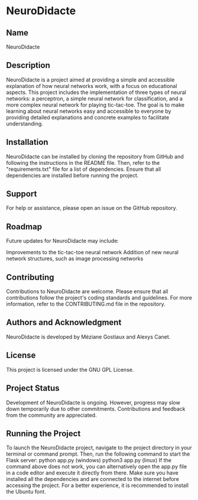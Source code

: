 # NeuroDidacte

## Name

NeuroDidacte

## Description

NeuroDidacte is a project aimed at providing a simple and accessible explanation of how neural networks work, with a focus on
educational aspects. This project includes the implementation of three types of neural networks: a perceptron, a simple neural
network for classification, and a more complex neural network for playing tic-tac-toe. The goal is to make learning about neural
networks easy and accessible to everyone by providing detailed explanations and concrete examples to facilitate understanding.

## Installation

NeuroDidacte can be installed by cloning the repository from GitHub and following the instructions in the README file. Then,
refer to the "requirements.txt" file for a list of dependencies. Ensure that all dependencies are installed before running the
project.

## Support

For help or assistance, please open an issue on the GitHub repository.

## Roadmap

Future updates for NeuroDidacte may include:

Improvements to the tic-tac-toe neural network
Addition of new neural network structures, such as image processing networks

## Contributing

Contributions to NeuroDidacte are welcome. Please ensure that all contributions follow the project's coding standards and
guidelines. For more information, refer to the CONTRIBUTING.md file in the repository.

## Authors and Acknowledgment

NeuroDidacte is developed by Méziane Gostiaux and Alexys Canet.

## License

This project is licensed under the GNU GPL License.

## Project Status

Development of NeuroDidacte is ongoing. However, progress may slow down temporarily due to other commitments. Contributions and
feedback from the community are appreciated.

## Running the Project

To launch the NeuroDidacte project, navigate to the project directory in your terminal or command prompt. Then, run the following
command to start the Flask server:
python app.py     (windows)
python3 app.py    (linux)
If the command above does not work, you can alternatively open the app.py file in a code editor and execute it directly from
there.
Make sure you have installed all the dependencies and are connected to the internet before accessing the project. For a better experience, it is recommended to install the Ubuntu font.
